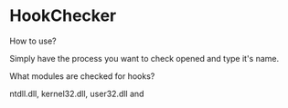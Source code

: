 # HookChecker

How to use?

Simply have the process you want to check opened and type it's name.

What modules are checked for hooks?

ntdll.dll, kernel32.dll, user32.dll and
